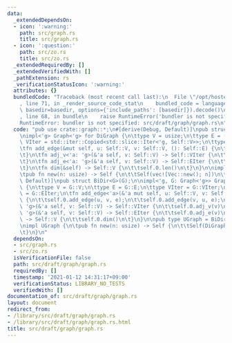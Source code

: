 ```yaml
---
data:
  _extendedDependsOn:
  - icon: ':warning:'
    path: src/graph.rs
    title: src/graph.rs
  - icon: ':question:'
    path: src/zo.rs
    title: src/zo.rs
  _extendedRequiredBy: []
  _extendedVerifiedWith: []
  _pathExtension: rs
  _verificationStatusIcon: ':warning:'
  attributes: {}
  bundledCode: "Traceback (most recent call last):\n  File \"/opt/hostedtoolcache/Python/3.9.1/x64/lib/python3.9/site-packages/onlinejudge_verify/documentation/build.py\"\
    , line 71, in _render_source_code_stat\n    bundled_code = language.bundle(stat.path,\
    \ basedir=basedir, options={'include_paths': [basedir]}).decode()\n  File \"/opt/hostedtoolcache/Python/3.9.1/x64/lib/python3.9/site-packages/onlinejudge_verify/languages/user_defined.py\"\
    , line 68, in bundle\n    raise RuntimeError('bundler is not specified: {}'.format(path.as_posix()))\n\
    RuntimeError: bundler is not specified: src/draft/graph/graph.rs\n"
  code: "pub use crate::graph::*;\n#[derive(Debug, Default)]\npub struct DiGraph(Vec<Vec<usize>>);\n\
    \nimpl<'g> Graph<'g> for DiGraph {\n\ttype V = usize;\n\ttype E = ();\n\ttype\
    \ VIter = std::iter::Copied<std::slice::Iter<'g, Self::V>>;\n\ttype EIter = std::iter::Take<std::iter::Repeat<()>>;\n\
    \tfn add_edge(&mut self, u: Self::V, v: Self::V, (): Self::E) {\n\t\tself.0[u].push(v);\n\
    \t}\n\tfn adj_v<'a: 'g>(&'a self, v: Self::V) -> Self::VIter {\n\t\tself.0[v].iter().copied()\n\
    \t}\n\tfn adj_e<'a: 'g>(&'a self, v: Self::V) -> Self::EIter {\n\t\tstd::iter::repeat(()).take(self.0[v].len())\n\
    \t}\n\tfn dim(&self) -> Self::V {\n\t\tself.0.len()\n\t}\n}\n\nimpl DiGraph {\n\
    \tpub fn new(n: usize) -> Self {\n\t\tSelf(vec![Vec::new(); n])\n\t}\n}\n\n#[derive(Debug,\
    \ Default)]\npub struct BiDir<G>(G);\n\nimpl<'g, G: Graph<'g>> Graph<'g> for BiDir<G>\
    \ {\n\ttype V = G::V;\n\ttype E = G::E;\n\ttype VIter = G::VIter;\n\ttype EIter\
    \ = G::EIter;\n\tfn add_edge<'a>(&'a mut self, u: Self::V, v: Self::V, e: Self::E)\
    \ {\n\t\tself.0.add_edge(u, v, e);\n\t\tself.0.add_edge(v, u, e);\n\t}\n\tfn adj_v<'a:\
    \ 'g>(&'a self, v: Self::V) -> Self::VIter {\n\t\tself.0.adj_v(v)\n\t}\n\tfn adj_e<'a:\
    \ 'g>(&'a self, v: Self::V) -> Self::EIter {\n\t\tself.0.adj_e(v)\n\t}\n\tfn dim(&self)\
    \ -> Self::V {\n\t\tself.0.dim()\n\t}\n}\n\npub type UGraph = BiDir<DiGraph>;\n\
    \nimpl UGraph {\n\tpub fn new(n: usize) -> Self {\n\t\tSelf(DiGraph::new(n))\n\
    \t}\n}\n"
  dependsOn:
  - src/graph.rs
  - src/zo.rs
  isVerificationFile: false
  path: src/draft/graph/graph.rs
  requiredBy: []
  timestamp: '2021-01-12 14:31:17+09:00'
  verificationStatus: LIBRARY_NO_TESTS
  verifiedWith: []
documentation_of: src/draft/graph/graph.rs
layout: document
redirect_from:
- /library/src/draft/graph/graph.rs
- /library/src/draft/graph/graph.rs.html
title: src/draft/graph/graph.rs
---
```

